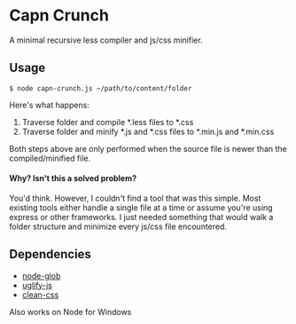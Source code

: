 Capn Crunch
===========

A minimal recursive less compiler and js/css minifier.

Usage
-----

```
$ node capn-crunch.js ~/path/to/content/folder
```

Here's what happens:

1. Traverse folder and compile \*.less files to \*.css
2. Traverse folder and minify \*.js and \*.css files to \*.min.js and
   \*.min.css

Both steps above are only performed when the source file is newer than
the compiled/minified file.

#### Why? Isn't this a solved problem?

You'd think. However, I couldn't find a tool that was this simple.
Most existing tools either handle a single file at a time or assume
you're using express or other frameworks. I just needed something
that would walk a folder structure and minimize every js/css file encountered.

Dependencies
------------

* [node-glob][1]
* [uglify-js][2]
* [clean-css][3]

[1]:https://github.com/isaacs/node-glob
[2]:http://lisperator.net/uglifyjs
[3]:https://github.com/GoalSmashers/clean-css

Also works on Node for Windows
